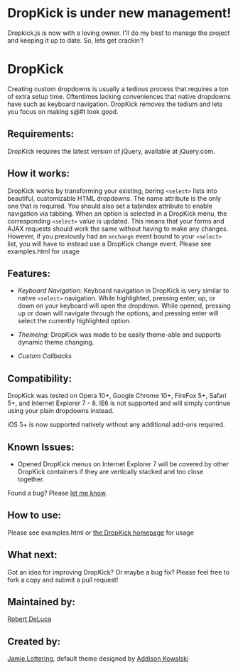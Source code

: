 DropKick is under new management!
=
Dropkick.js is now with a loving owner. I'll do my best to manage the project and keeping it up to date. So, lets get crackin'!

DropKick
=
Creating custom dropdowns is usually a tedious process that requires a ton of extra setup time. Oftentimes lacking conveniences that native dropdowns have such as keyboard navigation. DropKick removes the tedium and lets you focus on making s@#t look good.

Requirements:
-
DropKick requires the latest version of jQuery, available at jQuery.com.

How it works:
-
DropKick works by transforming your existing, boring `<select>` lists into beautiful, customizable HTML dropdowns. The name attribute is the only one that is required. You should also set a tabindex attribute to enable navigation via tabbing.
When an option is selected in a DropKick menu, the corresponding `<select>` value is updated. This means that your forms and AJAX requests should work the same without having to make any changes. However, if you previously had
an `onchange` event bound to your `<select>` list, you will have to instead use a DropKick change event. Please see examples.html for usage

Features:
-
* *Keyboard Navigation:*
   Keyboard navigation in DropKick is very similar to native `<select>` navigation.
   While highlighted, pressing enter, up, or down on your keyboard will open the dropdown.
   While opened, pressing up or down will navigate through the options, and pressing enter will select the currently highlighted option.

* *Themeing:* 
  DropKick was made to be easily theme-able and supports dynamic theme changing.

* *Custom Callbacks*

Compatibility:
-
DropKick was tested on Opera 10+, Google Chrome 10+, FireFox 5+, Safari 5+, and Internet Explorer 7 - 8. IE6 is not supported and will simply continue using your plain dropdowns instead.

iOS 5+ is now supported natively without any additional add-ons required.

Known Issues:
-
* Opened DropKick menus on Internet Explorer 7 will be covered by other DropKick containers if they are vertically stacked and too close together.

Found a bug? Please [let me know](https://github.com/robdel12/DropKick/issues).

How to use:
-
Please see examples.html or [the DropKick homepage](http://robdel12.github.com/DropKick/) for usage

What next:
-
Got an idea for improving DropKick? Or maybe a bug fix? Please feel free to fork a copy and submit a pull request!

Maintained by:
-
[Robert DeLuca](http://twitter.com/robdel12)

Created by:
-
[Jamie Lottering](http://twitter.com/jamielottering), default theme designed by [Addison Kowalski](http://twitter.com/addisonkowalski)
